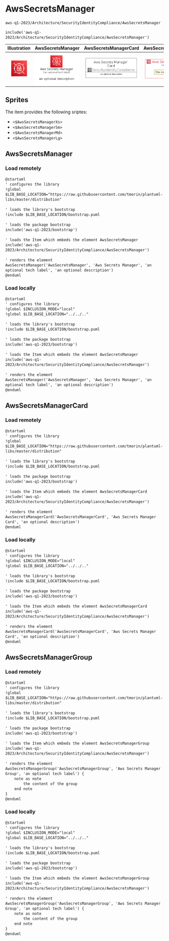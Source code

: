 # AwsSecretsManager


```text
aws-q1-2023/Architecture/SecurityIdentityCompliance/AwsSecretsManager
```

```text
include('aws-q1-2023/Architecture/SecurityIdentityCompliance/AwsSecretsManager')
```



| Illustration | AwsSecretsManager | AwsSecretsManagerCard | AwsSecretsManagerGroup |
| :---: | :---: | :---: | :---: |
| ![illustration for Illustration](../../../aws-q1-2023/Architecture/SecurityIdentityCompliance/AwsSecretsManager.png) | ![illustration for AwsSecretsManager](../../../aws-q1-2023/Architecture/SecurityIdentityCompliance/AwsSecretsManager.Local.png) | ![illustration for AwsSecretsManagerCard](../../../aws-q1-2023/Architecture/SecurityIdentityCompliance/AwsSecretsManagerCard.Local.png) | ![illustration for AwsSecretsManagerGroup](../../../aws-q1-2023/Architecture/SecurityIdentityCompliance/AwsSecretsManagerGroup.Local.png) |



## Sprites
The item provides the following sriptes:

- `<$AwsSecretsManagerXs>`
- `<$AwsSecretsManagerSm>`
- `<$AwsSecretsManagerMd>`
- `<$AwsSecretsManagerLg>`





## AwsSecretsManager

### Load remotely
```plantuml
@startuml
' configures the library
!global $LIB_BASE_LOCATION="https://raw.githubusercontent.com/tmorin/plantuml-libs/master/distribution"

' loads the library's bootstrap
!include $LIB_BASE_LOCATION/bootstrap.puml

' loads the package bootstrap
include('aws-q1-2023/bootstrap')

' loads the Item which embeds the element AwsSecretsManager
include('aws-q1-2023/Architecture/SecurityIdentityCompliance/AwsSecretsManager')

' renders the element
AwsSecretsManager('AwsSecretsManager', 'Aws Secrets Manager', 'an optional tech label', 'an optional description')
@enduml
```

### Load locally
```plantuml
@startuml
' configures the library
!global $INCLUSION_MODE="local"
!global $LIB_BASE_LOCATION="../../.."

' loads the library's bootstrap
!include $LIB_BASE_LOCATION/bootstrap.puml

' loads the package bootstrap
include('aws-q1-2023/bootstrap')

' loads the Item which embeds the element AwsSecretsManager
include('aws-q1-2023/Architecture/SecurityIdentityCompliance/AwsSecretsManager')

' renders the element
AwsSecretsManager('AwsSecretsManager', 'Aws Secrets Manager', 'an optional tech label', 'an optional description')
@enduml
```

## AwsSecretsManagerCard

### Load remotely
```plantuml
@startuml
' configures the library
!global $LIB_BASE_LOCATION="https://raw.githubusercontent.com/tmorin/plantuml-libs/master/distribution"

' loads the library's bootstrap
!include $LIB_BASE_LOCATION/bootstrap.puml

' loads the package bootstrap
include('aws-q1-2023/bootstrap')

' loads the Item which embeds the element AwsSecretsManagerCard
include('aws-q1-2023/Architecture/SecurityIdentityCompliance/AwsSecretsManager')

' renders the element
AwsSecretsManagerCard('AwsSecretsManagerCard', 'Aws Secrets Manager Card', 'an optional description')
@enduml
```

### Load locally
```plantuml
@startuml
' configures the library
!global $INCLUSION_MODE="local"
!global $LIB_BASE_LOCATION="../../.."

' loads the library's bootstrap
!include $LIB_BASE_LOCATION/bootstrap.puml

' loads the package bootstrap
include('aws-q1-2023/bootstrap')

' loads the Item which embeds the element AwsSecretsManagerCard
include('aws-q1-2023/Architecture/SecurityIdentityCompliance/AwsSecretsManager')

' renders the element
AwsSecretsManagerCard('AwsSecretsManagerCard', 'Aws Secrets Manager Card', 'an optional description')
@enduml
```

## AwsSecretsManagerGroup

### Load remotely
```plantuml
@startuml
' configures the library
!global $LIB_BASE_LOCATION="https://raw.githubusercontent.com/tmorin/plantuml-libs/master/distribution"

' loads the library's bootstrap
!include $LIB_BASE_LOCATION/bootstrap.puml

' loads the package bootstrap
include('aws-q1-2023/bootstrap')

' loads the Item which embeds the element AwsSecretsManagerGroup
include('aws-q1-2023/Architecture/SecurityIdentityCompliance/AwsSecretsManager')

' renders the element
AwsSecretsManagerGroup('AwsSecretsManagerGroup', 'Aws Secrets Manager Group', 'an optional tech label') {
    note as note
        the content of the group
    end note
}
@enduml
```

### Load locally
```plantuml
@startuml
' configures the library
!global $INCLUSION_MODE="local"
!global $LIB_BASE_LOCATION="../../.."

' loads the library's bootstrap
!include $LIB_BASE_LOCATION/bootstrap.puml

' loads the package bootstrap
include('aws-q1-2023/bootstrap')

' loads the Item which embeds the element AwsSecretsManagerGroup
include('aws-q1-2023/Architecture/SecurityIdentityCompliance/AwsSecretsManager')

' renders the element
AwsSecretsManagerGroup('AwsSecretsManagerGroup', 'Aws Secrets Manager Group', 'an optional tech label') {
    note as note
        the content of the group
    end note
}
@enduml
```

